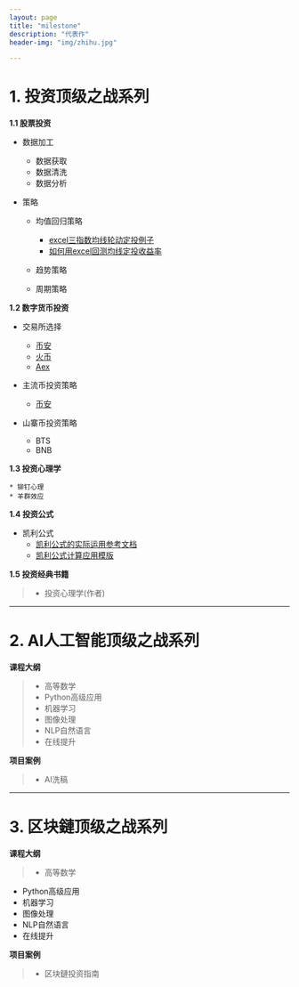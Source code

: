 ```yaml
---
layout: page
title: "milestone"
description: "代表作"
header-img: "img/zhihu.jpg"

---
```


# 1. 投资顶级之战系列 #

**1.1 股票投资**



- 数据加工 
	* 数据获取
	* 数据清洗
	* 数据分析



- 策略
	* 均值回归策略
		* [excel三指数均线轮动定投例子][excel三指数均线轮动定投例子]
		* [如何用excel回测均线定投收益率][如何用excel回测均线定投收益率]

	* 趋势策略
	* 周期策略



**1.2 数字货币投资**

- 交易所选择
	*  [币安](http://)
	* [火币](http://)
	* [Aex](http://www.aex88.com "Aex")



- 主流币投资策略

	*  [币安](http://)

- 山寨币投资策略
	* BTS
	* BNB 


**1.3  投资心理学**

	* 铆钉心理
	* 羊群效应

**1.4  投资公式**

- 凯利公式
 	* [凯利公式的实际运用参考文档][凯利公式的实际运用]
	* [凯利公式计算应用模版][凯利公式计算模版]
	 
**1.5 投资经典书籍**
> * 投资心理学(作者)
 
---
# 2.  AI人工智能顶级之战系列 #
**课程大纲**
> *  高等数学
> * Python高级应用
> * 机器学习
> * 图像处理
> * NLP自然语言
> * 在线提升

**项目案例**
> * AI洗稿

----
# 3.  区块鏈顶级之战系列 #
**课程大纲**
> * 高等数学
- Python高级应用
- 机器学习
- 图像处理
- NLP自然语言
- 在线提升

**项目案例**
> * 区块鏈投资指南

 
[凯利公式的实际运用]: https://siweiwo.top/resource/investmentformual/kaili/凯利公式的实际运用.pdf
[凯利公式计算模版]: https://siweiwo.top/resource/investmentformual/kaili/凯利公式计算模版.xlsx
[excel三指数均线轮动定投例子]:https://siweiwo.top/resource/inverstmentstrategy/junxian/excel三指数均线轮动定投例子.rar
[如何用excel回测均线定投收益率]:https://siweiwo.top/resource/inverstmentstrategy/junxian/如何用excel回测均线定投收益率.rar
[//]: #注释：样式为了解决超链接问题，也可以markdown语法标签使用或则修改clean-blog.css里a:link\a:visited\a:hover对应的标签



